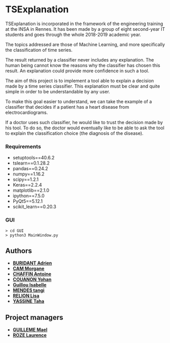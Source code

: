 # TSExplanation

TSExplanation is incorporated in the framework of the engineering training at the INSA in Rennes. It has been made by a group of eight second-year IT students and goes through the whole 2018-2019 academic year.

The topics addressed are those of Machine Learning, and more specifically the classification of time series.

The result returned by a classifier never includes any explanation. The human being cannot know the reasons why the classifier has chosen this result. An explanation could provide more confidence in such a tool.

The aim of this project is to implement a tool able to explain a decision made by a time series classifier. This explanation must be clear and quite simple in order to be understandable by any user.

To make this goal easier to understand, we can take the example of a classifier that decides if a patient has a heart disease from electrocardiograms.

If a doctor uses such classifier, he would like to trust the decision made by his tool. To do so, the doctor would eventually like to be able to ask the tool to explain the classification choice (the diagnosis of the disease).
							
### Requirements

* setuptools==40.6.2
* tslearn==0.1.28.2
* pandas==0.24.2
* numpy==1.16.2
* scipy==1.2.1
* Keras==2.2.4
* matplotlib==2.1.0
* ipython==7.5.0
* PyQt5==5.12.1
* scikit_learn==0.20.3

### GUI

```
> cd GUI
> python3 MainWindow.py
```

## Authors
* [**BURIDANT Adrien**](https://github.com/insaDidi)
* [**CAM Morgane**](https://github.com/mo-cam)
* [**CHAFFIN Antoine**](https://github.com/NohTow)
* [**COUANON Yohan**](https://github.com/yocouanon)
* [**Guillou Isabelle**](https://github.com/isa-guillou)
* [**MENDES tangi**](https://github.com/tangimds)
* [**RELION Lisa**](https://github.com/lisa-relion)
* [**YASSINE Taha**](https://github.com/taha-yassine)

## Project managers
* [**GUILLEME Mael**](https://github.com/MaelG)
* [**ROZE Laurence**](https://github.com/roze35)